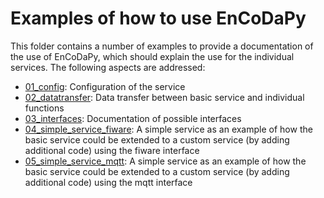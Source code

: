 # Examples of how to use EnCoDaPy

This folder contains a number of examples to provide a documentation of the use of EnCoDaPy, which should explain the use for the individual services. The following aspects are addressed:

- [01_config](./01_config/): Configuration of the service
- [02_datatransfer](./02_datatransfer/): Data transfer between basic service and individual functions
- [03_interfaces](03_interfaces): Documentation of possible interfaces
- [04_simple_service_fiware](./04_simple_service_fiware/): A simple service as an example of how the basic service could be extended to a custom service (by adding additional code) using the fiware interface
- [05_simple_service_mqtt](./05_simple_service_mqtt/): A simple service as an example of how the basic service could be extended to a custom service (by adding additional code) using the mqtt interface
